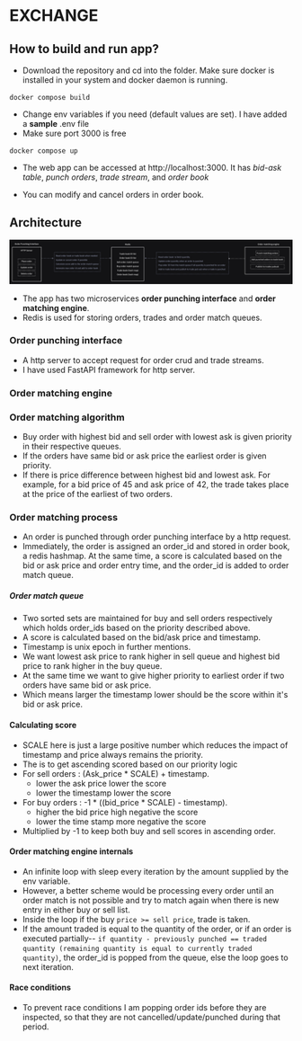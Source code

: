 # EXCHANGE

## How to build and run app?

* Download the repository and cd into the folder. Make sure docker is installed in your system and docker daemon is running.
```
docker compose build
```

* Change env variables if you need (default values are set). I have added a __sample__ .env file
* Make sure port 3000 is free

```
docker compose up
```

* The web app can be accessed at http://localhost:3000. It has *bid-ask table*, *punch orders*, *trade stream*, and *order book*

* You can modify and cancel orders in order book.


## Architecture

![](/diagram.png)

* The app has two microservices **order punching interface** and **order matching engine**.
* Redis is used for storing orders, trades and order match queues.

### Order punching interface
* A http server to accept request for order crud and trade streams.
* I have used FastAPI framework for http server.

### Order matching engine

### Order matching algorithm
* Buy order with highest bid  and sell order with lowest ask is given priority in their respective queues.
* If the orders have same bid or ask price the earliest order is given priority.
* If there is price difference between highest bid and lowest ask. For example, for a bid price of 45 and ask price of 42, the trade takes place at the price of the earliest of two orders.

### Order matching process
* An order is punched through order punching interface by a http request.
* Immediately, the order is assigned an order_id and stored in order book, a redis hashmap. At the same time, a score is calculated based on the bid or ask price and order entry time, and the order_id is added to order match queue.

##### Order match queue

* Two sorted sets are maintained for buy and sell orders respectively which holds order_ids based on the priority described above.
* A score is calculated based on the bid/ask price and timestamp.
* Timestamp is unix epoch in further mentions.
* We want lowest ask price to rank higher in sell queue and highest bid price to rank higher in the buy queue.
* At the same time we want to give higher priority to earliest order if two orders have same bid or ask price.
* Which means larger the timestamp lower should be the score within it's bid or ask price.

#### Calculating score

* SCALE here is just a large positive number which reduces the impact of timestamp and price always remains the priority.
* The is to get ascending scored based on our priority logic
* For sell orders : (Ask_price * SCALE) + timestamp.
  * lower the ask price lower the score
  * lower the timestamp lower the score
* For buy orders : -1 * ((bid_price * SCALE) - timestamp).
  * higher the bid price high negative the score
  * lower the time stamp more negative the score
* Multiplied by -1 to keep both buy and sell scores in ascending order.

#### Order matching engine internals
* An infinite loop with sleep every iteration by the amount supplied by the env variable.
* However, a better scheme would be processing every order until an order match is not possible and try to match again when there is new entry in either buy or sell list.
* Inside the loop if the buy `price >= sell price`, trade is taken.
* If the amount traded is equal to the quantity of the order, or if an order is executed partially-- `if quantity - previously punched == traded quantity (remaining quantity is equal to currently traded quantity)`, the order_id is popped from the queue, else the loop goes to next iteration.

#### Race conditions

* To prevent race conditions I am popping order ids before they are inspected, so that they are not cancelled/update/punched during that period.
